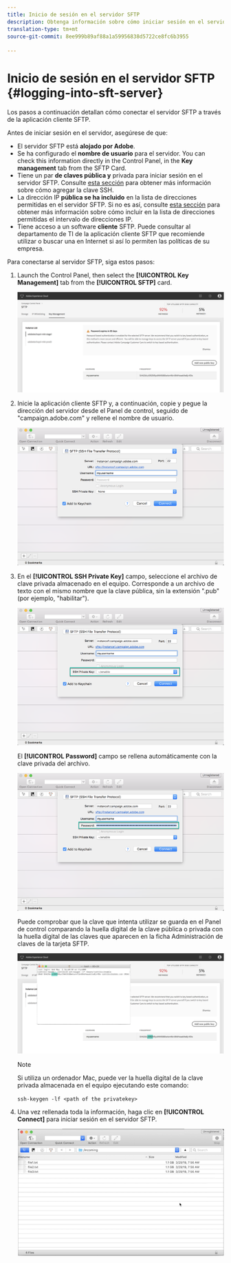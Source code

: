 ```yaml
---
title: Inicio de sesión en el servidor SFTP
description: Obtenga información sobre cómo iniciar sesión en el servidor SFTP
translation-type: tm+mt
source-git-commit: 8ee999b89af88a1a59956838d5722ce8fc6b3955

---
```



# Inicio de sesión en el servidor SFTP {#logging-into-sft-server}

Los pasos a continuación detallan cómo conectar el servidor SFTP a través de la aplicación cliente SFTP.

Antes de iniciar sesión en el servidor, asegúrese de que:

* El servidor SFTP está **alojado por Adobe**.
* Se ha configurado el **nombre de usuario** para el servidor. You can check this information directly in the Control Panel, in the **Key management** tab from the SFTP Card.
* Tiene un par **de claves pública y** privada para iniciar sesión en el servidor SFTP. Consulte [esta sección](../../sftp/using/key-management.md) para obtener más información sobre cómo agregar la clave SSH.
* La dirección IP **pública se ha incluido** en la lista de direcciones permitidas en el servidor SFTP. Si no es así, consulte [esta sección](../../sftp/using/ip-range-whitelisting.md) para obtener más información sobre cómo incluir en la lista de direcciones permitidas el intervalo de direcciones IP.
* Tiene acceso a un software **cliente** SFTP. Puede consultar al departamento de TI de la aplicación cliente SFTP que recomiende utilizar o buscar una en Internet si así lo permiten las políticas de su empresa.

Para conectarse al servidor SFTP, siga estos pasos:

1. Launch the Control Panel, then select the **[!UICONTROL Key Management]** tab from the **[!UICONTROL SFTP]** card.

   ![](assets/fingerprintNEW2.png)

1. Inicie la aplicación cliente SFTP y, a continuación, copie y pegue la dirección del servidor desde el Panel de control, seguido de "campaign.adobe.com" y rellene el nombre de usuario.

   ![](assets/connect1.png)

1. En el **[!UICONTROL SSH Private Key]** campo, seleccione el archivo de clave privada almacenado en el equipo. Corresponde a un archivo de texto con el mismo nombre que la clave pública, sin la extensión ".pub" (por ejemplo, "habilitar").

   ![](assets/connect2.png)

   El **[!UICONTROL Password]** campo se rellena automáticamente con la clave privada del archivo.

   ![](assets/connect3.png)

   Puede comprobar que la clave que intenta utilizar se guarda en el Panel de control comparando la huella digital de la clave pública o privada con la huella digital de las claves que aparecen en la ficha Administración de claves de la tarjeta SFTP.

   ![](assets/fingerprint3.png)

   >[!NOTE]
   >
   >Si utiliza un ordenador Mac, puede ver la huella digital de la clave privada almacenada en el equipo ejecutando este comando:
   >
   >`ssh-keygen -lf <path of the privatekey>`

1. Una vez rellenada toda la información, haga clic en **[!UICONTROL Connect]** para iniciar sesión en el servidor SFTP.

   ![](assets/sftpconnected.png)
